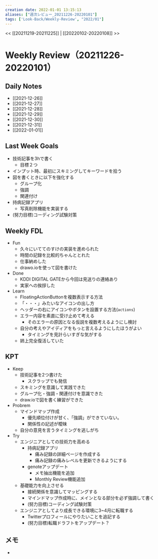 ```yaml
---
creation date: 2022-01-01 13:15:13
aliases: ["週次レビュー_20211226-20220101"]
tags: ['Look-Back/Weekly-Review', "2022/01"]
---
```

<< [[20211219-20211225]] | [[20220102-20220108]] >>

# Weekly Review（20211226-20220101）

## Daily Notes

- [[2021-12-26]]
- [[2021-12-27]]
- [[2021-12-28]]
- [[2021-12-29]]
- [[2021-12-30]]
- [[2021-12-31]]
- [[2022-01-01]]

## Last Week Goals

- 技術記事を3hで書く
  - 目標２つ
- インプット時、最初にスキミングしてキーワードを拾う
- 図を書くときに以下を強化する
  - グループ化
  - 強調
  - 関連付け
- 持病記録アプリ
  - 写真削除機能を実装する
- (努力目標)コーディング試験対策

## Weekly FDL

- Fun
  - 久々にいててのすけの実装を進められた
  - 時間の記録を比較的ちゃんととれた
  - 仕事納めした
  - drawo.ioを使って図を書けた
- Done
  - KDDI DIGITAL GATEから今回は見送りの連絡あり
  - 実家への挨拶した
- Learn
  - FloatingActionButtonを複数表示する方法
  - 「・・・」みたいなアイコンの出し方
  - ヘッダーの右にアイコンやボタンを設置する方法(`actions`)
  - エラー内容を素直に受け止めて考える
    - そのエラーの原因となる仮説を複数考えるようにし検討
  - 自分の考えやアイディアをもっと言えるようにしたほうがよい
    - タイミングを見計らいすぎな気がする
  - 姉上完全復活していた

## KPT

- Keep
  - 技術記事を2つ書けた
    - スクラップでも発信
  - スキミングを意識して実践できた
  - グループ化・強調・関連付けを意識できた
  - draw.ioで図を書く練習ができた
- Probrem
  - マインドマップ作成
    - 優先順位付けが甘く、「強調」ができていない。
    - 関係性の記述が曖昧
  - 自分の意見を言うタイミングを逃しがち
- Try
  - エンジニアとしての技術力を高める
    - 持病記録アプリ
      - 痛み記録の詳細ページを作成する
      - 痛み記録の痛みレベルを更新できるようにする
    - genoteアップデート
      - メモ抽出機能を追加
      - Monthly Review機能追加
  - 基礎能力を向上させる
    - 接続関係を意識してマッピングする
    - マインドマップ作成時に、メインとなる部分を必ず強調して書く
    - (努力目標)コーディング試験対策
  - エンジニアとしてより成長できる環境に3~4月に転職する
    - Twitterプロフィールにやりたいことを追記する
    - (努力目標)転職ドラフトをアップデート？

## メモ
-
